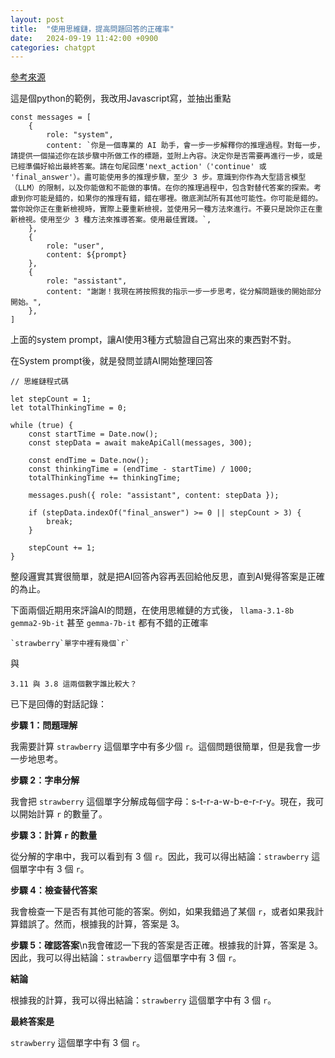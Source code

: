 ```yaml
---
layout: post
title:  "使用思維鏈，提高問題回答的正確率"
date:   2024-09-19 11:42:00 +0900
categories: chatgpt
---
```



[參考來源](https://github.com/bklieger-groq/g1)

這是個python的範例，我改用Javascript寫，並抽出重點

```
const messages = [
    {
        role: "system",
        content: `你是一個專業的 AI 助手，會一步一步解釋你的推理過程。對每一步，請提供一個描述你在該步驟中所做工作的標題，並附上內容。決定你是否需要再進行一步，或是已經準備好給出最終答案。請在句尾回應'next_action'（'continue' 或 'final_answer'）。盡可能使用多的推理步驟，至少 3 步。意識到你作為大型語言模型（LLM）的限制，以及你能做和不能做的事情。在你的推理過程中，包含對替代答案的探索。考慮到你可能是錯的，如果你的推理有錯，錯在哪裡。徹底測試所有其他可能性。你可能是錯的。當你說你正在重新檢視時，實際上要重新檢視，並使用另一種方法來進行。不要只是說你正在重新檢視。使用至少 3 種方法來推導答案。使用最佳實踐。`,
    },
    { 
        role: "user", 
        content: ${prompt} 
    },
    {
        role: "assistant",
        content: "謝謝！我現在將按照我的指示一步一步思考，從分解問題後的開始部分開始。",
    },
]

```

上面的system prompt，讓AI使用3種方式驗證自己寫出來的東西對不對。

在System prompt後，就是發問並請AI開始整理回答

```
// 思維鏈程式碼

let stepCount = 1;
let totalThinkingTime = 0;

while (true) {
    const startTime = Date.now();
    const stepData = await makeApiCall(messages, 300);
    
    const endTime = Date.now();
    const thinkingTime = (endTime - startTime) / 1000;
    totalThinkingTime += thinkingTime;

    messages.push({ role: "assistant", content: stepData });

    if (stepData.indexOf("final_answer") >= 0 || stepCount > 3) {
        break;
    }
    
    stepCount += 1;
}

```

整段邏實其實很簡單，就是把AI回答內容再丟回給他反思，直到AI覺得答案是正確的為止。

下面兩個近期用來評論AI的問題，在使用思維鏈的方式後， `llama-3.1-8b` `gemma2-9b-it` 甚至 `gemma-7b-it` 都有不錯的正確率

```
`strawberry`單字中裡有幾個`r`
```

與

```
3.11 與 3.8 這兩個數字誰比較大？
```

已下是回傳的對話記錄：

**步驟 1：問題理解**

我需要計算 `strawberry` 這個單字中有多少個 `r`。這個問題很簡單，但是我會一步一步地思考。

**步驟 2：字串分解**

我會把 `strawberry` 這個單字分解成每個字母：s-t-r-a-w-b-e-r-r-y。現在，我可以開始計算 `r` 的數量了。

**步驟 3：計算 `r` 的數量**

從分解的字串中，我可以看到有 3 個 `r`。因此，我可以得出結論：`strawberry` 這個單字中有 3 個 `r`。

**步驟 4：檢查替代答案**

我會檢查一下是否有其他可能的答案。例如，如果我錯過了某個 `r`，或者如果我計算錯誤了。然而，根據我的計算，答案是 3。

**步驟 5：確認答案**\n我會確認一下我的答案是否正確。根據我的計算，答案是 3。因此，我可以得出結論：`strawberry` 這個單字中有 3 個 `r`。

**結論**

根據我的計算，我可以得出結論：`strawberry` 這個單字中有 3 個 `r`。

**最終答案是**

`strawberry` 這個單字中有 3 個 `r`。